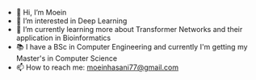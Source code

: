 - 👋 Hi, I’m Moein
- 👀 I’m interested in Deep Learning 
- 🌱 I’m currently learning more about Transformer Networks and their application in Bioinformatics
- :books: I have a BSc in Computer Engineering and currently I'm getting my Master's in Computer Science
- 📫 How to reach me: moeinhasani77@gmail.com

<!---
Moeinh77/Moeinh77 is a ✨ special ✨ repository because its `README.md` (this file) appears on your GitHub profile.
You can click the Preview link to take a look at your changes.
--->
